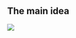 ## The main idea

<p>
    <img src="https://raw.githubusercontent.com/zucchinidev/hands-on-currency-go/master/nonBlockingChannel/image.png" />
</p>